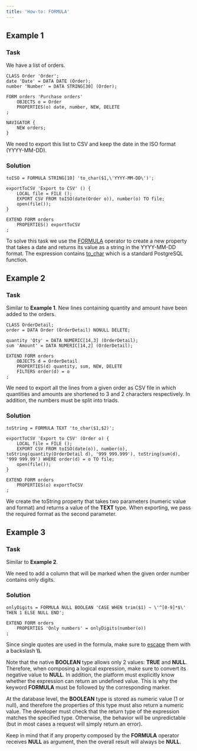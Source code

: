 ```yaml
---
title: 'How-to: FORMULA'
---
```


## Example 1

### Task

We have a list of orders.

```lsf
CLASS Order 'Order';
date 'Date' = DATA DATE (Order);
number 'Number' = DATA STRING[30] (Order);

FORM orders 'Purchase orders'
    OBJECTS o = Order
    PROPERTIES(o) date, number, NEW, DELETE
;

NAVIGATOR {
    NEW orders;
}
```

We need to export this list to CSV and keep the date in the ISO format (YYYY-MM-DD).

### Solution

```lsf
toISO = FORMULA STRING[10] 'to_char($1,\'YYYY-MM-DD\')';

exportToCSV 'Export to CSV' () {
    LOCAL file = FILE ();
    EXPORT CSV FROM toISO(date(Order o)), number(o) TO file;
    open(file());
}

EXTEND FORM orders
    PROPERTIES() exportToCSV
;
```

To solve this task we use the [FORMULA](FORMULA_operator.md) operator to create a new property that takes a date and returns its value as a string in the YYYY-MM-DD format. The expression contains [to\_char](https://www.postgresql.org/docs/11/functions-formatting.html) which is a standard PostgreSQL function.

## Example 2

### Task

Similar to **Example 1**. New lines containing quantity and amount have been added to the orders.

```lsf
CLASS OrderDetail;
order = DATA Order (OrderDetail) NONULL DELETE;

quantity 'Qty' = DATA NUMERIC[14,3] (OrderDetail);
sum 'Amount' = DATA NUMERIC[14,2] (OrderDetail);

EXTEND FORM orders
    OBJECTS d = OrderDetail
    PROPERTIES(d) quantity, sum, NEW, DELETE
    FILTERS order(d) = o
;
```

We need to export all the lines from a given order as CSV file in which quantities and amounts are shortened to 3 and 2 characters respectively. In addition, the numbers must be split into triads.

### Solution

```lsf
toString = FORMULA TEXT 'to_char($1,$2)';

exportToCSV 'Export to CSV' (Order o) {
    LOCAL file = FILE ();
    EXPORT CSV FROM toISO(date(o)), number(o), toString(quantity(OrderDetail d), '999 999.999'), toString(sum(d), '999 999.99') WHERE order(d) = o TO file;
    open(file());
}

EXTEND FORM orders
    PROPERTIES(o) exportToCSV
;
```

We create the toString property that takes two parameters (numeric value and format) and returns a value of the **TEXT** type. When exporting, we pass the required format as the second parameter.

## Example 3

### Task

Similar to **Example 2**.

We need to add a column that will be marked when the given order number contains only digits.

### Solution

```lsf
onlyDigits = FORMULA NULL BOOLEAN 'CASE WHEN trim($1) ~ \'^[0-9]*$\' THEN 1 ELSE NULL END';

EXTEND FORM orders
    PROPERTIES 'Only numbers' = onlyDigits(number(o))
;
```

Since single quotes are used in the formula, make sure to [escape](https://en.wikipedia.org/wiki/Escape_character) them with a backslash **\\\\**.

Note that the native **BOOLEAN** type allows only 2 values: **TRUE** and **NULL**. Therefore, when composing a logical expression, make sure to convert its negative value to **NULL**. In addition, the platform must explicitly know whether the expression can return an undefined value. This is why the keyword **FORMULA** must be followed by the corresponding marker.

At the database level, the **BOOLEAN** type is stored as numeric value (1 or null), and therefore the properties of this type must also return a numeric value. The developer must check that the return type of the expression matches the specified type. Otherwise, the behavior will be unpredictable (but in most cases a request will simply return an error).

Keep in mind that if any property composed by the **FORMULA** operator receives **NULL** as argument, then the overall result will always be **NULL**.

  
